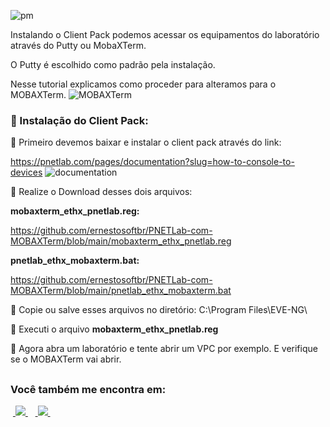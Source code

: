 ![pm](https://github.com/user-attachments/assets/98e35489-c29d-460e-bb74-16afe0e4b89d)

Instalando o Client Pack podemos acessar os equipamentos do laboratório através do Putty ou MobaXTerm. 

O Putty é escolhido como padrão pela instalação.

Nesse tutorial explicamos como proceder para alteramos para o MOBAXTerm.
![MOBAXTerm](https://github.com/user-attachments/assets/322df971-e40d-4e6f-97b0-ea3726da3e9a)


### 🚀 Instalação do Client Pack:

💎 Primeiro devemos baixar e instalar o client pack através do link:

https://pnetlab.com/pages/documentation?slug=how-to-console-to-devices
![documentation](https://github.com/user-attachments/assets/cb16792e-a161-4359-b5ad-dd8dccbf2dca) 

💎 Realize o Download desses dois arquivos:

**mobaxterm_ethx_pnetlab.reg:**

https://github.com/ernestosoftbr/PNETLab-com-MOBAXTerm/blob/main/mobaxterm_ethx_pnetlab.reg

**pnetlab_ethx_mobaxterm.bat:**

https://github.com/ernestosoftbr/PNETLab-com-MOBAXTerm/blob/main/pnetlab_ethx_mobaxterm.bat

💎 Copie ou salve esses arquivos no diretório: 
C:\Program Files\EVE-NG\

💎 Executi o arquivo **mobaxterm_ethx_pnetlab.reg**

💎  Agora abra um laboratório e tente abrir um VPC por exemplo. E verifique se o MOBAXTerm vai abrir.

##

### Você também me encontra em:
&nbsp;<a href="https://www.linkedin.com/in/alexandre-ernesto-0478062a2/">
  <img src="https://img.shields.io/badge/linkedin-%230077B5.svg?style=for-the-badge&logo=linkedin&logoColor=white">
</a>&nbsp;
&nbsp;<a href="https://www.instagram.com/alexandreernesto.ti/">
  <img src="https://img.shields.io/badge/Instagram-%23E4405F.svg?style=for-the-badge&logo=Instagram&logoColor=white">
</a>&nbsp;
